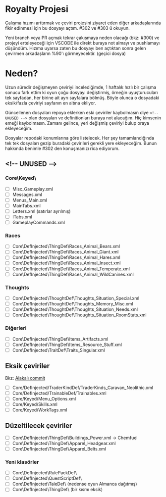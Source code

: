 # Royalty Projesi

Çalışma hızımı arttırmak ve çeviri projesini ziyaret eden diğer arkadaşlarında fikir edinmesi için bu dosyayı açtım. #302 ve #303 ü okuyun.

Yeni branch veya PR açmak tekrar çakışmaya neden olacağı (bkz: #300) ve projeyi erteleyeceği için VSCODE ile direkt buraya not almayı ve pushlamayı düşündüm. Hızıma uyarsa zaten bu dosyayı ben açtıktan sonra gelen çevirmen arkadaşların %90'ı görmeyecektir. (geçici dosya)

# Neden?

Uzun süredir değişmeyen çeviriyi incelediğimde, 1 haftalık hızlı bir çalışma sonucu fark ettim ki oyun çoğu dosyayı değiştirmiş, örneğin uyuşturucuları tek sayfadan, her birine ait ayrı sayfalara bölmüş. Böyle olunca o dosyadaki eksik/fazla çeviriyi sayfanın en altına ekliyor.

Güncellenen dosyaları repoya eklerken eski çeviriler kaybolmasın diye ```<!-- UNUSED -->``` olan dosyaları ve definitionları buraya not alacağım. Hiç kimsenin emeği kaybolmasın. Zamanı gelince, yeri değişmiş çeviriyi bulup oraya ekleyeceğim.

Dosyalar repodaki konumlarına göre listelecek. Her şey tamamlandığında tek tek dosyaları gezip buradaki çevirileri gerekli yere ekleyeceğim. Bunun hakkında benimle #302 den konuşmanızı rica ediyorum.

## \<!-- UNUSED -->

### Core\Keyed\

- [ ] Misc_Gameplay.xml
- [ ] Messages.xml
- [ ] Menus_Main.xml
- [ ] MainTabs.xml
- [ ] Letters.xml (satırlar ayrılmış)
- [ ] ITabs.xml
- [ ] GameplayCommands.xml

### Races

- [ ] Core\DefInjected\ThingDef\Races_Animal_Bears.xml
- [ ] Core\DefInjected\ThingDef\Races_Animal_Giant.xml
- [ ] Core\DefInjected\ThingDef\Races_Animal_Hares.xml
- [ ] Core\DefInjected\ThingDef\Races_Animal_Insect.xml
- [ ] Core\DefInjected\ThingDef\Races_Animal_Temperate.xml
- [ ] Core\DefInjected\ThingDef\Races_Animal_WildCanines.xml

### Thoughts

- [ ] Core\DefInjected\ThoughtDef\Thoughts_Situation_Special.xml
- [ ] Core\DefInjected\ThoughtDef\Thoughts_Memory_Misc.xml
- [ ] Core\DefInjected\ThoughtDef\Thoughts_Situation_Needs.xml
- [ ] Core\DefInjected\ThoughtDef\Thoughts_Situation_RoomStats.xml

### Diğerleri

- [ ] Core\DefInjected\ThingDef\Items_Artifacts.xml
- [ ] Core\DefInjected\ThingDef\Items_Resource_Stuff.xml
- [ ] Core\DefInjected\TraitDef\Traits_Singular.xml

## Eksik çeviriler

Bkz: [Alakalı commit](https://github.com/Ludeon/RimWorld-Turkish/commit/e96797bad0e3eac7fdc6ad2ecaa83c036b3e6c7f)

- [ ] Core/DefInjected/TraderKindDef/TraderKinds_Caravan_Neolithic.xml
- [ ] Core/DefInjected/TrainableDef/Trainables.xml
- [ ] Core/Keyed/Menu_Options.xml
- [ ] Core/Keyed/Skills.xml
- [ ] Core/Keyed/WorkTags.xml

## Düzeltilecek çeviriler

- [ ] Core\DefInjected\ThingDef\Buildings_Power.xml -> Chemfuel
- [ ] Core\DefInjected\ThingDef\Apparel_Headgear.xml
- [ ] Core\DefInjected\ThingDef\Apparel_Belts.xml

### Yeni klasörler

- [ ] Core\DefInjected\RulePackDef\
- [ ] Core\DefInjected\QuestScriptDef\
- [ ] Core\DefInjected\TaleDef\ (nedense oyun Almanca dağıtmış)
- [ ] Core\DefInjected\ThingDef\ (bir kısmı eksik)
